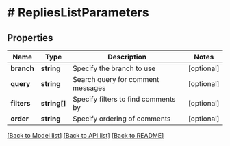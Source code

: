 # # RepliesListParameters

## Properties

Name | Type | Description | Notes
------------ | ------------- | ------------- | -------------
**branch** | **string** | Specify the branch to use | [optional] 
**query** | **string** | Search query for comment messages | [optional] 
**filters** | **string[]** | Specify filters to find comments by | [optional] 
**order** | **string** | Specify ordering of comments | [optional] 

[[Back to Model list]](../../README.md#documentation-for-models) [[Back to API list]](../../README.md#documentation-for-api-endpoints) [[Back to README]](../../README.md)


